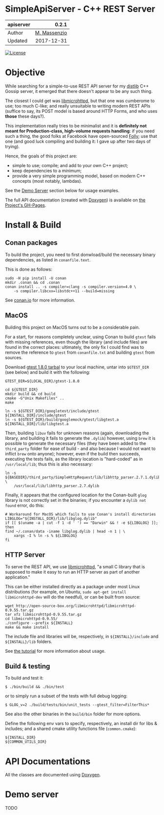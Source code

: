 # SimpleApiServer - C++ REST Server


 apiserver  | 0.2.1
:-------    | ---------------------------------:
 Author     | [M. Massenzio](https://www.linkedin.com/in/mmassenzio)
 Updated    | 2017-12-31

[![License](https://img.shields.io/badge/License-Apache%202.0-blue.svg)](https://opensource.org/licenses/Apache-2.0)

# Objective

While searching for a simple-to-use REST API server for my [distlib](https://github.com/massenz/distlib) C++ Gossip server, it emerged that there doesn't appear to be any such thing.

The closest I could get was [libmicrohttpd](https://www.gnu.org/software/libmicrohttpd/tutorial.html), but that one was cumberome to use; too much C-like; and really unsuitable to writing modern REST APIs (suffice to say, its POST model is based around HTTP Forms, and who uses **those** these days?).

This implementation really tries to be minimalist and it is **definitely not meant for Production-class, high-volume requests handling**: if you need such a thing, the good folks at Facebook have open-sourced [Folly](https://www.facebook.com/notes/facebook-engineering/folly-the-facebook-open-source-library/10150864656793920/); use that one (and good luck compiling and building it: I gave up after two days of trying).

Hence, the goals of this project are:

- simple to use; compile; and add to your own C++ project;
- keep dependencies to a minimum;
- provide a very simple programming model, based on modern C++ concepts (most notably, lambdas).

See the [Demo Server](#demo-server) section below for usage examples.

The full API documentation (created with [Doxygen](http://www.stack.nl/~dimitri/doxygen/index.html)) is available on [the Project's GH-Pages](https://massenz.github.io/SimpleApiServer/).


# Install & Build

## Conan packages

To build the project, you need to first donwload/build the necessary binary dependencies, as
listed in `conanfile.text`.

This is done as follows:

```shell
sudo -H pip install -U conan
mkdir .conan && cd .conan
conan install .. -s compiler=clang -s compiler.version=4.0 \
    -s compiler.libcxx=libstdc++11 --build=missing
```

See [conan.io](http://conan.io) for more information.

## MacOS

Building this project on MacOS turns out to be a considerable pain.

For a start, for reasons completely unclear, using Conan to build `gtest` fails with missing references, even though the library (and include files) are found in the correct places: ultimately, the only fix I could find was to remove the reference to `gtest` from `conanfile.txt` and building `gtest` from sources.

Download [gtest 1.8.0 tarbal](https://github.com/google/googletest/archive/release-1.8.0.tar.gz) to your local machine, untar into `$GTEST_DIR` (see below) and build it with the following:

```shell
GTEST_DIR=${LOCAL_DIR}/gtest-1.8.0

cd ${GTEST_DIR}
mkdir build && cd build
cmake -G"Unix Makefiles" ..
make

ln -s ${GTEST_DIR}/googletest/include/gtest ${INSTALL_DIR}/include/gtest
ln -s ${GTEST_DIR}/build/googlemock/gtest/libgtest.a ${INSTALL_DIR}/lib/libgtest.a
```

Then, building `libuv` fails for unknown reasons (again, downloading the library, and building it fails to generate the `.dylib`) however, using `brew` it is possible to generate the necessary files (they have been added to the `third_party` folder for ease of build - and also because I would not want to inflict `brew` onto anyone); however, even if the build then succeeds, executing the tests fails, as the library location is "hard-coded" as in `/usr/local/lib`; thus this is also necessary:

    ln -s ${BASEDIR}/third_party/SimpleHttpRequest/lib/libhttp_parser.2.7.1.dylib \
        /usr/local/lib/libhttp_parser.2.7.dylib

Finally, it appears that the configured location for the Conan-built `glog` library is not correctly set in the binaries; if you encounter a `dylib not found` error, do this:

```shell
# Workaround for MacOS which fails to use Conan's install directories
LIBGLOG="${INSTALL_DIR}/lib/libglog.dylib"
if [[ $(uname -a | cut -f 1 -d ' ') == "Darwin" && ! -e ${LIBGLOG} ]]; then
find ~/.conan/data -iname libglog.dylib | head -n 1 | \
    xargs -I % ln -s % ${LIBGLOG}
fi
```

## HTTP Server

To serve the REST API, we use [libmicrohttpd](https://www.gnu.org/software/libmicrohttpd/), "a small C library that is supposed to make it easy to run an HTTP server as part of another application."

This can be either installed directly as a package under most Linux distributions (for example, on Ubuntu, `sudo apt-get install libmicrohttpd-dev` will do the needful), or can be built from source:

```
wget http://open-source-box.org/libmicrohttpd/libmicrohttpd-0.9.55.tar.gz
tar xfz libmicrohttpd-0.9.55.tar.gz
cd libmicrohttpd-0.9.55/
./configure --prefix ${INSTALL}
make && make install
```

The include file and libraries will be, respectively, in `${INSTALL}/include` and `${INSTALL}/lib` folders.

See [the tutorial](https://www.gnu.org/software/libmicrohttpd/tutorial.html) for more information about usage.


## Build & testing

To build and test it:

    $ ./bin/build && ./bin/test

or to simply run a subset of the tests with full debug logging:

    $ GLOG_v=2 ./build/tests/bin/unit_tests --gtest_filter=FilterThis*

See also the other binaries in the `build/bin` folder for more options.

Define the following env vars to specify, respectively, an install dir for libs & includes; and
a shared cmake utility functions file (`common.cmake`):

    ${INSTALL_DIR}
    ${COMMON_UTILS_DIR}


# API Documentations

All the classes are documented using [Doxygen](https://massenz.github.io/apiserver/).

# Demo server

  TODO
